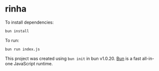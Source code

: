 # rinha

To install dependencies:

```bash
bun install
```

To run:

```bash
bun run index.js
```

This project was created using `bun init` in bun v1.0.20. [Bun](https://bun.sh) is a fast all-in-one JavaScript runtime.
